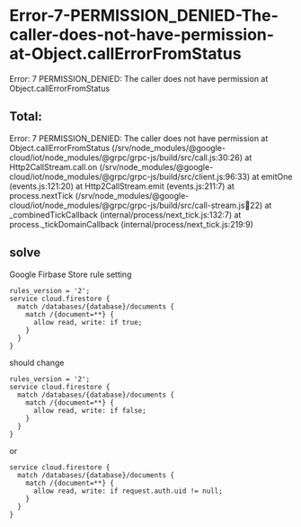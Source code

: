 # Error-7-PERMISSION_DENIED-The-caller-does-not-have-permission-at-Object.callErrorFromStatus
Error: 7 PERMISSION_DENIED: The caller does not have permission at Object.callErrorFromStatus


## Total:
Error: 7 PERMISSION_DENIED: The caller does not have permission at Object.callErrorFromStatus (/srv/node_modules/@google-cloud/iot/node_modules/@grpc/grpc-js/build/src/call.js:30:26) at Http2CallStream.call.on (/srv/node_modules/@google-cloud/iot/node_modules/@grpc/grpc-js/build/src/client.js:96:33) at emitOne (events.js:121:20) at Http2CallStream.emit (events.js:211:7) at process.nextTick (/srv/node_modules/@google-cloud/iot/node_modules/@grpc/grpc-js/build/src/call-stream.js:100:22) at _combinedTickCallback (internal/process/next_tick.js:132:7) at process._tickDomainCallback (internal/process/next_tick.js:219:9) 

## solve

Google Firbase Store rule setting

```
rules_version = '2';
service cloud.firestore {
  match /databases/{database}/documents {
    match /{document=**} {
      allow read, write: if true;
    }
  }
}
```

should change
```
rules_version = '2';
service cloud.firestore {
  match /databases/{database}/documents {
    match /{document=**} {
      allow read, write: if false;
    }
  }
}
```

or

```
service cloud.firestore {
  match /databases/{database}/documents {
    match /{document=**} {
      allow read, write: if request.auth.uid != null;
    }
  }
}
```

